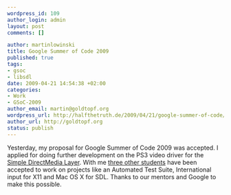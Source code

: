 ```yaml
--- 
wordpress_id: 109
author_login: admin
layout: post
comments: []

author: martinlowinski
title: Google Summer of Code 2009
published: true
tags: 
- gsoc
- libsdl
date: 2009-04-21 14:54:38 +02:00
categories: 
- Work
- GSoC-2009
author_email: martin@goldtopf.org
wordpress_url: http://halfthetruth.de/2009/04/21/google-summer-of-code/
author_url: http://goldtopf.org
status: publish
---
```

Yesterday, my proposal for Google Summer of Code 2009 was accepted. I  applied for doing further development on the PS3 video driver for the <a href="http://libsdl.org/">Simple DirectMedia Layer</a>. With me <a href="http://socghop.appspot.com/org/home/google/gsoc2009/sdl">three other students</a> have been accepted to work on projects like an Automated Test Suite,  International input for X11 and Mac OS X for SDL. Thanks to our mentors  and Google to make this possible.
